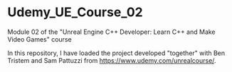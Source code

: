 # Udemy_UE_Course_02
Module 02 of the "Unreal Engine C++ Developer: Learn C++ and Make Video Games" course

In this repository, I have loaded the project developed "together" with Ben Tristem and Sam Pattuzzi from https://www.udemy.com/unrealcourse/.
